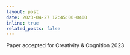 ```yaml
---
layout: post
date: 2023-04-27 12:45:00-0400
inline: true
related_posts: false
---
```


Paper accepted for Creativity & Cognition 2023
